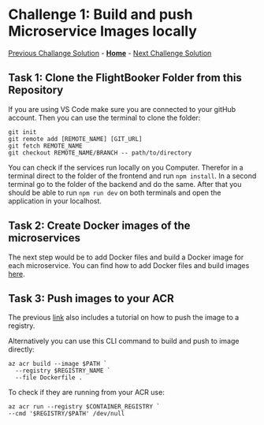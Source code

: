 # Challenge 1: Build and push Microservice Images locally

[Previous Challange Solution](./00-Getting-started-solution.md) - **[Home](../README.md)** - [Next Challenge Solution](./02-Azure-Container-Apps.md)

## Task 1: Clone the FlightBooker Folder from this Repository
If you are using VS Code make sure you are connected to your gitHub account.
Then you can use the terminal to clone the folder: 

```
git init
git remote add [REMOTE_NAME] [GIT_URL]
git fetch REMOTE_NAME
git checkout REMOTE_NAME/BRANCH -- path/to/directory
```
You can check if the services run locally on you Computer. Therefor in a terminal direct to the folder of the frontend and run `npm install`. In a second terminal go to the folder of the backend and do the same. After that you should be able to run `npm run dev` on both terminals and open the application in your localhost. 



## Task 2: Create Docker images of the microservices

The next step would be to add Docker files and build a Docker image for each microservice. 
You can find how to add Docker files and build images [here](https://learn.microsoft.com/en-us/azure/developer/javascript/tutorial/tutorial-vscode-docker-node/tutorial-vscode-docker-node-04).

## Task 3: Push images to your ACR

The previous [link](https://learn.microsoft.com/en-us/azure/developer/javascript/tutorial/tutorial-vscode-docker-node/tutorial-vscode-docker-node-04) also includes a tutorial on how to push the image to a registry.

Alternatively you can use this CLI command to build and push to image directly:
```
az acr build --image $PATH `
  --registry $REGISTRY_NAME `
  --file Dockerfile .
```
To check if they are running from your ACR use:

```
az acr run --registry $CONTAINER_REGISTRY `
--cmd '$REGISTRY/$PATH' /dev/null
```

